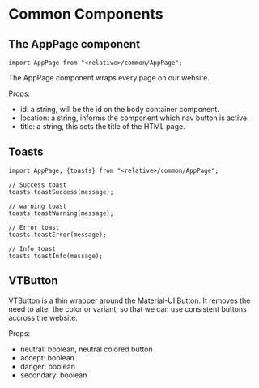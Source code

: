 # Common Components

## The AppPage component

`import AppPage from "<relative>/common/AppPage";`

The AppPage component wraps every page on our website.

Props:

- id: a string, will be the id on the body container component.
- location: a string, informs the component which nav button is active
- title: a string, this sets the title of the HTML page.

## Toasts

`import AppPage, {toasts} from "<relative>/common/AppPage";`

```
// Success toast
toasts.toastSuccess(message);

// warning toast
toasts.toastWarning(message);

// Error toast
toasts.toastError(message);

// Info toast
toasts.toastInfo(message);
```

## VTButton

VTButton is a thin wrapper around the Material-UI Button.
It removes the need to alter the color or variant, so that we can use consistent buttons accross the website.

Props:

- neutral: boolean, neutral colored button
- accept: boolean
- danger: boolean
- secondary: boolean
